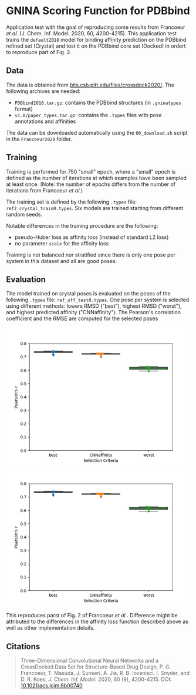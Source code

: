 # GNINA Scoring Function for PDBbind

Application test with the goal of reproducing some results from Francoeur *et al.* (J. Chem. Inf. Model. 2020, 60, 4200-4215). This application test trains the `default2018` model for binding affinity prediction on the PDBbind refined set (Crystal) and test it on the PDBbind core set (Docked) in ordert to reproduce part of Fig. 2.

## Data

The data is obtained from [bits.csb.pitt.edu/files/crossdock2020/](https://bits.csb.pitt.edu/files/crossdock2020/). The following archives are needed:
* `PDBbind2016.tar.gz`: contains the PDBbind structures (in `.gninatypes` format)
* `v1.0/paper_types.tar.gz`: contains the `.types` files with pose annotations and affinities

The data can be downloaded automatically using the `00_download.sh` script in the `Francoeur2020` folder.

## Training

Training is performed for 750 "small" epoch, where a "small" epoch is defined as the number of iterations at which examples have been sampled at least once. (Note: the number of epochs differs from the number of iterations from Francoeur *et al.*)

The training set is defined by the following `.types` file: `ref2_crystal_train0.types`. Six models are trained starting from different random seeds.

Notable differences in the training procedure are the following:
* pseudo-Huber loss as affinity loss (instead of standard L2 loss)
* no parameter `scale` for the affinity loss

Training is not balanced nor stratified since there is only one pose per system in this dataset and all are good poses.

## Evaluation

The model trained on crystal poses is evaluated on the poses of the following `.types` file: `ref_uff_test0.types`. One pose per system is selected using different methods: lowers RMSD ("best"), highest RMSD ("worst"), and highest predicted affinity ("CNNaffinity"). The Pearson's correlation coefficient and the RMSE are computed for the selected poses

![Pearson](assets/pearson-box.png)
![RMSE](assets/pearson-box.png)

This reproduces parst of Fig. 2 of Francoeur *et al.*. Difference might be attributed to the differences in the affinity loss function described above as well as other implementation details.

## Citations

> Three-Dimensional Convolutional Neural Networks and a CrossDocked Data Set for Structure-Based Drug Design,
> P. G. Francoeur, T. Masuda, J. Sunseri, A. Jia, R. B. Iovanisci, I. Snyder, and D. R. Koes, *J. Chem. Inf. Model.* 2020, 60 (9), 4200-4215.
> DOI: [10.1021/acs.jcim.6b00740](https://pubs.acs.org/doi/full/10.1021/acs.jcim.6b00740)
